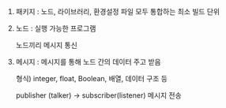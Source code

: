 1. 패키지 : 노드, 라이브러리, 환경설정 파일 모두 통합하는 최소 빌드 단위

2. 노드 : 실행 가능한 프로그램

   노드끼리 메시지 통신

3. 메시지 : 메시지를 통해 노드 간의 데이터 주고 받음

   형식) integer, float, Boolean, 배열, 데이터 구조 등

   publisher (talker) -> subscriber(listener) 메시지 전송


